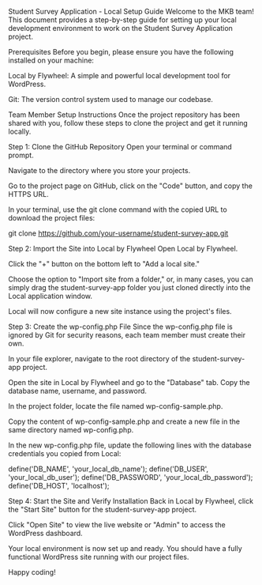 Student Survey Application - Local Setup Guide
Welcome to the MKB team! This document provides a step-by-step guide for setting up your local development environment to work on the Student Survey Application project.

Prerequisites
Before you begin, please ensure you have the following installed on your machine:

Local by Flywheel: A simple and powerful local development tool for WordPress.

Git: The version control system used to manage our codebase.

Team Member Setup Instructions
Once the project repository has been shared with you, follow these steps to clone the project and get it running locally.

Step 1: Clone the GitHub Repository
Open your terminal or command prompt.

Navigate to the directory where you store your projects.

Go to the project page on GitHub, click on the "Code" button, and copy the HTTPS URL.

In your terminal, use the git clone command with the copied URL to download the project files:

git clone https://github.com/your-username/student-survey-app.git

Step 2: Import the Site into Local by Flywheel
Open Local by Flywheel.

Click the "+" button on the bottom left to "Add a local site."

Choose the option to "Import site from a folder," or, in many cases, you can simply drag the student-survey-app folder you just cloned directly into the Local application window.

Local will now configure a new site instance using the project's files.

Step 3: Create the wp-config.php File
Since the wp-config.php file is ignored by Git for security reasons, each team member must create their own.

In your file explorer, navigate to the root directory of the student-survey-app project.

Open the site in Local by Flywheel and go to the "Database" tab. Copy the database name, username, and password.

In the project folder, locate the file named wp-config-sample.php.

Copy the content of wp-config-sample.php and create a new file in the same directory named wp-config.php.

In the new wp-config.php file, update the following lines with the database credentials you copied from Local:

define('DB_NAME', 'your_local_db_name');
define('DB_USER', 'your_local_db_user');
define('DB_PASSWORD', 'your_local_db_password');
define('DB_HOST', 'localhost');

Step 4: Start the Site and Verify Installation
Back in Local by Flywheel, click the "Start Site" button for the student-survey-app project.

Click "Open Site" to view the live website or "Admin" to access the WordPress dashboard.

Your local environment is now set up and ready. You should have a fully functional WordPress site running with our project files.

Happy coding!

